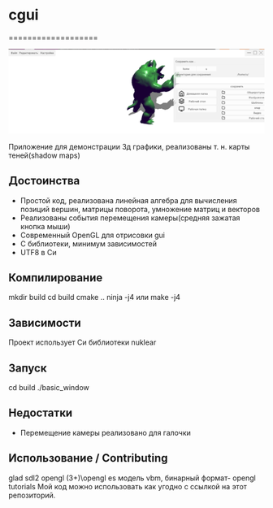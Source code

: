 # cgui
===================
	
![вид приложения](/images/1.png)


Приложение для демонстрации 3д графики, реализованы т. н. карты теней(shadow maps)



Достоинства 
--------
* Простой код, реализована линейная алгебра для вычисления позиций вершин, матрицы поворота, умножение матриц и векторов
* Реализованы события перемещения камеры(средняя зажатая кнопка мыши)
* Современный OpenGL для отрисовки gui 
* С библиотеки, минимум зависимостей
* UTF8 в Си

Компилирование
---------
mkdir build
cd build 
cmake ..
ninja -j4 или make -j4

Зависимости
---------
Проект использует Си библиотеки
nuklear


Запуск
-------
cd build
./basic_window


Недостатки 
-------
* Перемещение камеры реализовано для галочки

Использование / Contributing 
--------------------
glad
sdl2
opengl (3+)\opengl es
модель vbm, бинарный формат- opengl tutorials
Мой код можно использовать как угодно с ссылкой на этот репозиторий.
